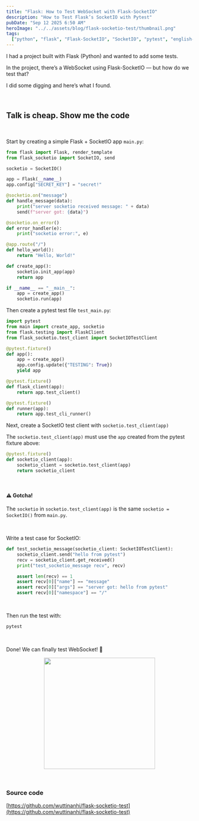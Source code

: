 ```yaml
---
title: "Flask: How to Test WebSocket with Flask-SocketIO"
description: "How to Test Flask’s SocketIO with Pytest"
pubDate: "Sep 12 2025 6:50 AM"
heroImage: "../../assets/blog/flask-socketio-test/thumbnail.png"
tags:
  ["python", "flask", "Flask-SocketIO", "SocketIO", "pytest", "english-version"]
---
```


I had a project built with Flask (Python) and wanted to add some tests.

In the project, there’s a WebSocket using Flask-SocketIO — but how do we test that?

I did some digging and here’s what I found.

<br>

## Talk is cheap. Show me the code

<br>

Start by creating a simple Flask + SocketIO app `main.py`:

```py
from flask import Flask, render_template
from flask_socketio import SocketIO, send

socketio = SocketIO()

app = Flask(__name__)
app.config["SECRET_KEY"] = "secret!"

@socketio.on("message")
def handle_message(data):
    print("server socketio received message: " + data)
    send(f"server got: {data}")

@socketio.on_error()
def error_handler(e):
    print("socketio error:", e)

@app.route("/")
def hello_world():
    return "Hello, World!"

def create_app():
    socketio.init_app(app)
    return app

if __name__ == "__main__":
    app = create_app()
    socketio.run(app)
```

Then create a pytest test file `test_main.py`:

```py
import pytest
from main import create_app, socketio
from flask.testing import FlaskClient
from flask_socketio.test_client import SocketIOTestClient

@pytest.fixture()
def app():
    app = create_app()
    app.config.update({"TESTING": True})
    yield app

@pytest.fixture()
def flask_client(app):
    return app.test_client()

@pytest.fixture()
def runner(app):
    return app.test_cli_runner()
```

Next, create a SocketIO test client with `socketio.test_client(app)`

The `socketio.test_client(app)` must use the `app` created from the pytest fixture above:

```py
@pytest.fixture()
def socketio_client(app):
    socketio_client = socketio.test_client(app)
    return socketio_client
```

<br>

#### ⚠️ Gotcha!

The `socketio` in `socketio.test_client(app)` is the same `socketio = SocketIO()` from `main.py`.

<br>

Write a test case for SocketIO:

```py
def test_socketio_message(socketio_client: SocketIOTestClient):
    socketio_client.send("hello from pytest")
    recv = socketio_client.get_received()
    print("test_socketio_message recv", recv)

    assert len(recv) == 1
    assert recv[0]["name"] == "message"
    assert recv[0]["args"] == "server got: hello from pytest"
    assert recv[0]["namespace"] == "/"
```

<br>

Then run the test with:

```sh
pytest
```

<br>

Done! We can finally test WebSocket! 🎉

<p align="center">
  <img src="https://media1.tenor.com/m/IVfBB8GdECAAAAAC/happy-tuesday.gif" width="300" height="300"/>
</p>

<br>

### Source code

[https://github.com/wuttinanhi/flask-socketio-test](https://github.com/wuttinanhi/flask-socketio-test)
